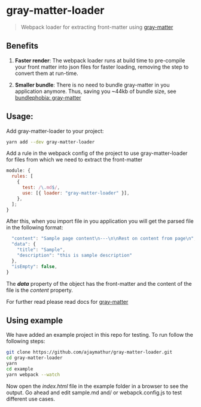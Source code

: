 # gray-matter-loader

> Webpack loader for extracting front-matter using [gray-matter](https://www.npmjs.com/package/gray-matter)

## Benefits

1. **Faster render**: The webpack loader runs at build time to pre-compile your front matter into json files for faster loading, removing the step to convert them at run-time.

2. **Smaller bundle**: There is no need to bundle gray-matter in you application anymore. Thus, saving you ~44kb of bundle size, see [bundlephobia: gray-matter](https://bundlephobia.com/result?p=gray-matter@latest)

## Usage:

Add gray-matter-loader to your project:

```sh
yarn add --dev gray-matter-loader
```

Add a rule in the webpack config of the project to use gray-matter-loader for files from which we need to extract the front-matter

```js
module: {
  rules: [
    {
      test: /\.md$/,
      use: [{ loader: "gray-matter-loader" }],
    },
  ];
}
```

After this, when you import file in you application you will get the parsed file in the following format:

```js
  "content": "Sample page content\n---\n\nRest on content from page\n",
  "data": {
    "title": "Sample",
    "description": "this is sample description"
  },
  "isEmpty": false,
}
```

The **_data_** property of the object has the front-matter and the content of the file is the _content_ property.

For further read please read docs for [gray-matter](https://www.npmjs.com/package/gray-matter)

## Using example

We have added an example project in this repo for testing. To run follow the following steps:

```sh
git clone https://github.com/ajaymathur/gray-matter-loader.git
cd gray-matter-loader
yarn
cd example
yarn webpack --watch
```

Now open the _index.html_ file in the example folder in a browser to see the output. Go ahead and edit sample.md and/ or webapck.config.js to test different use cases.
